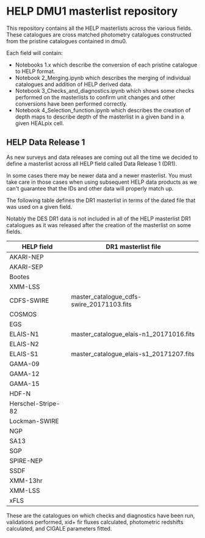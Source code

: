 HELP DMU1 masterlist repository
===========================

This repository contains all the HELP masterlists across the various fields. These catalogues are cross matched photometry catalogues constructed from the pristine catalogues contained in dmu0.

Each field will contain: 

- Notebooks 1.x which describe the conversion of each pristine catalogue to HELP format.
- Notebook 2_Merging.ipynb which describes the merging of individual catalogues and addition of HELP derived data.
- Notebook 3_Checks_and_diagnostics.ipynb which shows some checks performed on the masterlists to confirm unit changes and other conversions have been performed correctly.
- Notebook 4_Selection_function.ipynb which describes the creation of depth maps to describe depth of the masterlist in a given band in a given HEALpix cell.


HELP Data Release 1
---------------------------------------

As new surveys and data releases are coming out all the time we decided to define a masterlist across all HELP field called Data Release 1 (DR1). 

In some cases there may be newer data and a newer masterlist. You must take care in those cases when using subsequent HELP data products as we can't guarantee that the IDs and other data will properly match up.

The following table defines the DR1 masterlist in terms of the dated file that was used on a given field.

Notably the DES DR1 data is not included in all of the HELP masterlist DR1 catalogues as it was released after the creation of the masterlist on some fields.



 HELP field            |  DR1 masterlist file
-----------------------|------------------------------------------
 AKARI-NEP             |
 AKARI-SEP             |
 Bootes	               |
 XMM-LSS               |
 CDFS-SWIRE            |  master_catalogue_cdfs-swire_20171103.fits
 COSMOS                |
 EGS                   |
 ELAIS-N1              |  master_catalogue_elais-n1_20171016.fits
 ELAIS-N2              |
 ELAIS-S1              |  master_catalogue_elais-s1_20171207.fits  
 GAMA-09               |
 GAMA-12               |
 GAMA-15               |
 HDF-N                 |
 Herschel-Stripe-82    |
 Lockman-SWIRE         |
 NGP                   |
 SA13                  |
 SGP                   |
 SPIRE-NEP             |
 SSDF                  |
 XMM-13hr              |
 XMM-LSS               |
 xFLS                  |
 
 These are the catalogues on which checks and diagnostics have been run, validations performed, xid+ fir fluxes calculated, photometric redshifts calculated, and CIGALE parameters fitted.


